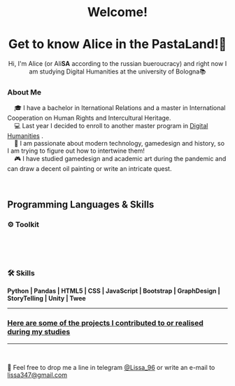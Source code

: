<h1 align="center">Welcome!</h1>
<h1 align="center">Get to know Alice in the PastaLand!🍝</h1>

<p align="center">Hi, I'm Alice (or Ali<b>SA</b> according to the russian bueroucracy) and right now I am studying Digital Humanities at the university of Bologna📚<p>

### About Me

&nbsp;&nbsp;&nbsp;&nbsp;🎓 I have a bachelor in Iternational Relations and a master in International Cooperation on Human Rights and Intercultural Heritage.<br>
&nbsp;&nbsp;&nbsp;&nbsp;💻 Last year I decided to enroll to another master program in [Digital Humanities](https://corsi.unibo.it/2cycle/DigitalHumanitiesKnowledge) .  
&nbsp;&nbsp;&nbsp;&nbsp;🎴 I am passionate about modern technology, gamedesign and history, so I am trying to figure out how to intertwine them!  
&nbsp;&nbsp;&nbsp;&nbsp;🎮 I have studied gamedesign and academic art during the pandemic and can draw a decent oil painting or write an intricate quest.

<br>

## Programming Languages & Skills

<h3>⚙️ Toolkit</h3>
  <br><br>
  
<!--[![Top Langs](https://github-readme-stats.vercel.app/api/top-langs/?username=Alice-Ant&layout=donut-vertical&langs_count=20)](https://github.com/anuraghazra/github-readme-stats)-->

<br>
<h3>🛠️ Skills</h3>
<p align="left">
  <strong>Python | </strong>
  <strong>Pandas | </strong>
  <strong>HTML5 | </strong>
  <strong>CSS | </strong>
  <strong>JavaScript | </strong>
  <strong>Bootstrap | </strong>
  <strong>GraphDesign | </strong>
  <strong>StoryTelling | </strong>
  <strong>Unity | </strong>
  <strong>Twee</strong>

---
   <h3><a href="https://github.com/Alice-Ant/DHDK.Projects">Here are some of the projects I contributed to or realised during my studies</a></h3>

---
<br>

💬 Feel free to drop me a line in telegram [@Lissa_96](https://t.me/Lissa_96) or write an e-mail to [lissa347@gmail.com](mailto:lissa347@gmail.com)

#
<p align="center">  </p>
